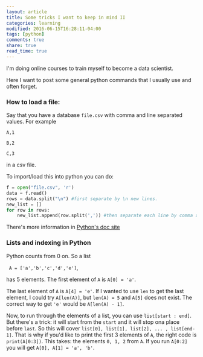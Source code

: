 ```yaml
---
layout: article
title: Some tricks I want to keep in mind II
categories: learning
modified: 2016-06-15T16:28:11-04:00
tags: [python]
comments: true
share: true
read_time: true
---
```



I'm doing online courses to train myself to become a data scientist.

Here I want to post some general python commands that I usually use and often forget.

### How to load a file:

Say that you have a database `file.csv` with comma and line separated values. For example

`A,1`

`B,2`

`C,3`

in a csv file.

To import/load this into python you can do:

```python
f = open("file.csv", 'r')
data = f.read()
rows = data.split("\n") #first separate by \n new lines.
new_list = []
for row in rows:
    new_list.append(row.split(',')) #then separate each line by comma and append it to the new_list
```

There's more information in [Python's doc site](https://docs.python.org/3/tutorial/inputoutput.html#reading-and-writing-files)


### Lists and indexing in Python

Python counts from 0 on. So a list

` A = ['a','b','c','d','e']`,

has 5 elements. The first element of `A` is `A[0] = 'a'`.

The last element of `A` is `A[4] = 'e'`. If I wanted to use `len` to get the last element, I could try  `A[len(A)]`, but `len(A) = 5` and `A[5]` does not exist. The correct way to get `'e'` would be `A[len(A) - 1]`.

Now, to run through the elements of a list, you can use `list[start : end]`. But there's a trick: it will start from the `start` and it will stop ona place before `last`. So this will cover `list[0], list[1], list[2], ... , list[end-1]`. That is why if you'd like to print the first 3 elements of `A`, the right code is `print(A[0:3])`. This takes: the elements `0, 1, 2` from `A`. If you run `A[0:2]` you will get `A[0], A[1] = 'a', 'b'`.
